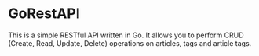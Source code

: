 # GoRestAPI
This is a simple RESTful API written in Go. It allows you to perform CRUD (Create, Read, Update, Delete) operations on articles, tags and article tags.
